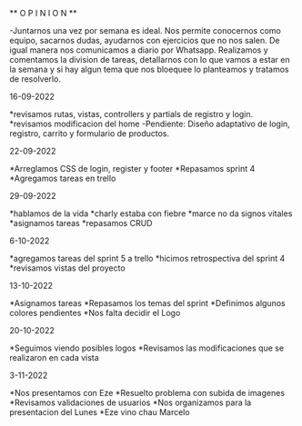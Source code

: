 ** O P I N I O N **

-Juntarnos una vez por semana es ideal. Nos permite conocernos como equipo, sacarnos dudas, ayudarnos con ejercicios que no nos salen. De igual manera nos comunicamos a diario por Whatsapp.
Realizamos y comentamos la division de tareas, detallarnos con lo que vamos a estar en la semana y si hay algun tema que nos bloequee lo planteamos y tratamos de resolverlo.

16-09-2022

*revisamos rutas, vistas, controllers y partials de registro y login.
*revisamos modificacion del home
-Pendiente:
Diseño adaptativo de login, registro, carrito y formulario de productos.

22-09-2022

*Arreglamos CSS de login, register y footer
*Repasamos sprint 4
\*Agregamos tareas en trello

29-09-2022

*hablamos de la vida
*charly estaba con fiebre
*marce no da signos vitales
*asignamos tareas
\*repasamos CRUD

6-10-2022

*agregamos tareas del sprint 5 a trello
*hicimos retrospectiva del sprint 4
*revisamos vistas del proyecto

13-10-2022

*Asignamos tareas
*Repasamos los temas del sprint
*Definimos algunos colores pendientes
*Nos falta decidir el Logo

20-10-2022

*Seguimos viendo posibles logos
*Revisamos las modificaciones que se realizaron en cada vista


3-11-2022

*Nos presentamos con Eze
*Resuelto problema con subida de imagenes
*Revisamos validaciones de usuarios
*Nos organizamos para la presentacion del Lunes
*Eze vino chau Marcelo